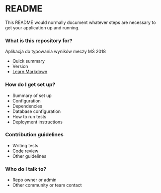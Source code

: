 # README #

This README would normally document whatever steps are necessary to get your application up and running.

### What is this repository for? ###

Aplikacja do typowania wyników meczy MŚ 2018

* Quick summary
* Version
* [Learn Markdown](https://bitbucket.org/tutorials/markdowndemo)

### How do I get set up? ###

* Summary of set up
* Configuration
* Dependencies
* Database configuration
* How to run tests
* Deployment instructions

### Contribution guidelines ###

* Writing tests
* Code review
* Other guidelines

### Who do I talk to? ###

* Repo owner or admin
* Other community or team contact